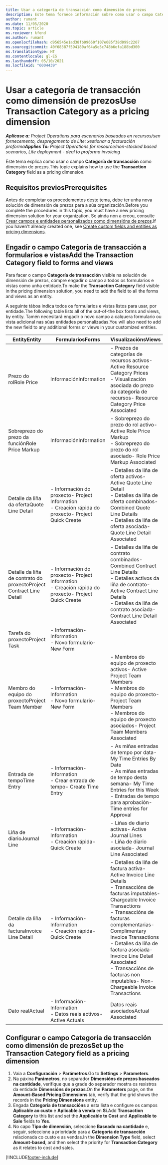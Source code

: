 ```yaml
---
title: Usar a categoría de transacción como dimensión de prezos
description: Este tema fornece información sobre como usar o campo Categoría de transacción como dimensión de prezos.
author: rumant
ms.date: 11/05/2020
ms.topic: article
ms.reviewer: kfend
ms.author: rumant
ms.openlocfilehash: d956545e1ad38fb09660f107e085f38d099c2207
ms.sourcegitcommit: 40f68387f594180af64a5e5c748b6efa188bd300
ms.translationtype: HT
ms.contentlocale: gl-ES
ms.lasthandoff: 05/10/2021
ms.locfileid: "6004439"
---
```

# <a name="use-transaction-category-as-a-pricing-dimension"></a><span data-ttu-id="145cb-103">Usar a categoría de transacción como dimensión de prezos</span><span class="sxs-lookup"><span data-stu-id="145cb-103">Use Transaction Category as a pricing dimension</span></span>


<span data-ttu-id="145cb-104">_**Aplícase a:** Project Operations para escenarios baseados en recursos/sen fornecemento, despregamento de Lite: xestionar a facturación proforma_</span><span class="sxs-lookup"><span data-stu-id="145cb-104">_**Applies To:** Project Operations for resource/non-stocked based scenarios, Lite deployment - deal to proforma invoicing_</span></span>


<span data-ttu-id="145cb-105">Este tema explica como usar o campo **Categoría de transacción** como dimensión de prezos.</span><span class="sxs-lookup"><span data-stu-id="145cb-105">This topic explains how to use the **Transaction Category** field as a pricing dimension.</span></span> 

## <a name="prerequisites"></a><span data-ttu-id="145cb-106">Requisitos previos</span><span class="sxs-lookup"><span data-stu-id="145cb-106">Prerequisites</span></span>
<span data-ttu-id="145cb-107">Antes de completar os procedementos deste tema, debe ter unha nova solución de dimensión de prezos para a súa organización.</span><span class="sxs-lookup"><span data-stu-id="145cb-107">Before you complete the procedures in this topic, you must have a new pricing dimension solution for your organization.</span></span> <span data-ttu-id="145cb-108">Se aínda non a creou, consulte [Crear campos e entidades personalizados como dimensións de prezos](create-custom-fields-entities-pricing-dimensions.md).</span><span class="sxs-lookup"><span data-stu-id="145cb-108">If you haven't already created one, see [Create custom fields and entities as pricing dimensions](create-custom-fields-entities-pricing-dimensions.md).</span></span>

## <a name="add-the-transaction-category-field-to-forms-and-views"></a><span data-ttu-id="145cb-109">Engadir o campo Categoría de transacción a formularios e vistas</span><span class="sxs-lookup"><span data-stu-id="145cb-109">Add the Transaction Category field to forms and views</span></span>
<span data-ttu-id="145cb-110">Para facer o campo **Categoría de transacción** visible na solución de dimensión de prezos, cómpre engadir o campo a todos os formularios e vistas como unha entidade.</span><span class="sxs-lookup"><span data-stu-id="145cb-110">To make the **Transaction Category** field visible in the pricing dimension solution, you need to add the field to all the forms and views as an entity.</span></span>

<span data-ttu-id="145cb-111">A seguinte táboa indica todos os formularios e vistas listos para usar, por entidade.</span><span class="sxs-lookup"><span data-stu-id="145cb-111">The following table lists all of the out-of-the box forms and views, by entity.</span></span> <span data-ttu-id="145cb-112">Tamén necesitará engadir o novo campo a calquera formulario ou vista adicional nas súas entidades personalizadas.</span><span class="sxs-lookup"><span data-stu-id="145cb-112">You will also need to add the new field to any additional forms or views in your customized entities.</span></span>

|  <span data-ttu-id="145cb-113">Entity</span><span class="sxs-lookup"><span data-stu-id="145cb-113">Entity</span></span>        | <span data-ttu-id="145cb-114">Formularios</span><span class="sxs-lookup"><span data-stu-id="145cb-114">Forms</span></span>     |<span data-ttu-id="145cb-115">Visualizacións</span><span class="sxs-lookup"><span data-stu-id="145cb-115">Views</span></span>        |
| ------------------------------|---------------------------------|----------------------------------|
|  <span data-ttu-id="145cb-116">Prezo do rol</span><span class="sxs-lookup"><span data-stu-id="145cb-116">Role Price</span></span>| <span data-ttu-id="145cb-117">Información</span><span class="sxs-lookup"><span data-stu-id="145cb-117">Information</span></span> |<span data-ttu-id="145cb-118">- Prezos de categorías de recursos activos</span><span class="sxs-lookup"><span data-stu-id="145cb-118">- Active Resource Category Prices</span></span><br> <span data-ttu-id="145cb-119">- Visualización asociada do prezo da categoría de recursos</span><span class="sxs-lookup"><span data-stu-id="145cb-119">- Resource Category Price Associated</span></span> |
|  <span data-ttu-id="145cb-120">Sobreprezo do prezo da función</span><span class="sxs-lookup"><span data-stu-id="145cb-120">Role Price Markup</span></span>| <span data-ttu-id="145cb-121">Información</span><span class="sxs-lookup"><span data-stu-id="145cb-121">Information</span></span>|<span data-ttu-id="145cb-122">- Sobreprezo do prezo do rol activo</span><span class="sxs-lookup"><span data-stu-id="145cb-122">- Active Role Price Markup</span></span><br><span data-ttu-id="145cb-123">- Sobreprezo do prezo do rol asociado</span><span class="sxs-lookup"><span data-stu-id="145cb-123">- Role Price Markup Associated</span></span> |
|  <span data-ttu-id="145cb-124">Detalle da liña da oferta</span><span class="sxs-lookup"><span data-stu-id="145cb-124">Quote Line Detail</span></span>|<span data-ttu-id="145cb-125">- Información do proxecto</span><span class="sxs-lookup"><span data-stu-id="145cb-125">- Project Information</span></span><br><span data-ttu-id="145cb-126">- Creación rápida do proxecto</span><span class="sxs-lookup"><span data-stu-id="145cb-126">- Project Quick Create</span></span>| <span data-ttu-id="145cb-127">- Detalles da liña de oferta activos</span><span class="sxs-lookup"><span data-stu-id="145cb-127">- Active Quote Line Detail</span></span><br><span data-ttu-id="145cb-128">- Detalles da liña de oferta combinados</span><span class="sxs-lookup"><span data-stu-id="145cb-128">- Combined Quote Line Details</span></span><br><span data-ttu-id="145cb-129">- Detalles da liña de oferta asociada</span><span class="sxs-lookup"><span data-stu-id="145cb-129">- Quote Line Detail Associated</span></span> |
|  <span data-ttu-id="145cb-130">Detalle da liña de contrato do proxecto</span><span class="sxs-lookup"><span data-stu-id="145cb-130">Project Contract Line Detail</span></span>|<span data-ttu-id="145cb-131">- Información do proxecto</span><span class="sxs-lookup"><span data-stu-id="145cb-131">- Project Information</span></span><br><span data-ttu-id="145cb-132">- Creación rápida do proxecto</span><span class="sxs-lookup"><span data-stu-id="145cb-132">- Project Quick Create</span></span>|<span data-ttu-id="145cb-133">- Detalles da liña de contrato combinados</span><span class="sxs-lookup"><span data-stu-id="145cb-133">- Combined Contract Line Details</span></span><br><span data-ttu-id="145cb-134">- Detalles activos da liña de contrato</span><span class="sxs-lookup"><span data-stu-id="145cb-134">- Active Contract Line Details</span></span><br><span data-ttu-id="145cb-135">- Detalles da liña de contrato asociada</span><span class="sxs-lookup"><span data-stu-id="145cb-135">- Contract Line Detail Associated</span></span> |
|  <span data-ttu-id="145cb-136">Tarefa do proxecto</span><span class="sxs-lookup"><span data-stu-id="145cb-136">Project Task</span></span>|<span data-ttu-id="145cb-137">- Información</span><span class="sxs-lookup"><span data-stu-id="145cb-137">- Information</span></span><br><span data-ttu-id="145cb-138">- Novo formulario</span><span class="sxs-lookup"><span data-stu-id="145cb-138">- New Form</span></span>| &nbsp; |
|  <span data-ttu-id="145cb-139">Membro do equipo do proxecto</span><span class="sxs-lookup"><span data-stu-id="145cb-139">Project Team Member</span></span>|<span data-ttu-id="145cb-140">- Información</span><span class="sxs-lookup"><span data-stu-id="145cb-140">- Information</span></span><br><span data-ttu-id="145cb-141">- Novo formulario</span><span class="sxs-lookup"><span data-stu-id="145cb-141">- New Form</span></span>|<span data-ttu-id="145cb-142">- Membros do equipo de proxecto activos</span><span class="sxs-lookup"><span data-stu-id="145cb-142">- Active Project Team Members</span></span><br><span data-ttu-id="145cb-143">- Membros do equipo do proxecto</span><span class="sxs-lookup"><span data-stu-id="145cb-143">- Project Team Members</span></span><br><span data-ttu-id="145cb-144">- Membros do equipo de proxecto asociados</span><span class="sxs-lookup"><span data-stu-id="145cb-144">- Project Team Members Associated</span></span> |
|  <span data-ttu-id="145cb-145">Entrada de tempo</span><span class="sxs-lookup"><span data-stu-id="145cb-145">Time Entry</span></span>|<span data-ttu-id="145cb-146">- Información</span><span class="sxs-lookup"><span data-stu-id="145cb-146">- Information</span></span><br><span data-ttu-id="145cb-147">- Crear entrada de tempo</span><span class="sxs-lookup"><span data-stu-id="145cb-147">- Create Time Entry</span></span>|<span data-ttu-id="145cb-148">- As miñas entradas de tempo por data</span><span class="sxs-lookup"><span data-stu-id="145cb-148">- My Time Entries By Date</span></span><br><span data-ttu-id="145cb-149">- As miñas entradas de tempo desta semana</span><span class="sxs-lookup"><span data-stu-id="145cb-149">- My Time Entries for this Week</span></span><br><span data-ttu-id="145cb-150">- Entradas de tempo para aprobación</span><span class="sxs-lookup"><span data-stu-id="145cb-150">- Time entries for Approval</span></span>|
|  <span data-ttu-id="145cb-151">Liña de diario</span><span class="sxs-lookup"><span data-stu-id="145cb-151">Journal Line</span></span>|<span data-ttu-id="145cb-152">- Información</span><span class="sxs-lookup"><span data-stu-id="145cb-152">- Information</span></span><br><span data-ttu-id="145cb-153">- Creación rápida</span><span class="sxs-lookup"><span data-stu-id="145cb-153">- Quick Create</span></span>|<span data-ttu-id="145cb-154">- Liñas de diario activas</span><span class="sxs-lookup"><span data-stu-id="145cb-154">- Active Journal Lines</span></span><br><span data-ttu-id="145cb-155">- Liña de diario asociada</span><span class="sxs-lookup"><span data-stu-id="145cb-155">- Journal Line Associated</span></span>|
|  <span data-ttu-id="145cb-156">Detalle da liña da factura</span><span class="sxs-lookup"><span data-stu-id="145cb-156">Invoice Line Detail</span></span>|<span data-ttu-id="145cb-157">- Información</span><span class="sxs-lookup"><span data-stu-id="145cb-157">- Information</span></span><br><span data-ttu-id="145cb-158">- Creación rápida</span><span class="sxs-lookup"><span data-stu-id="145cb-158">- Quick Create</span></span>|<span data-ttu-id="145cb-159">- Detalles da liña de factura activa</span><span class="sxs-lookup"><span data-stu-id="145cb-159">- Active Invoice Line Details</span></span><br><span data-ttu-id="145cb-160">- Transaccións de facturas imputables</span><span class="sxs-lookup"><span data-stu-id="145cb-160">- Chargeable Invoice Transactions</span></span><br><span data-ttu-id="145cb-161">- Transaccións de facturas complementarias</span><span class="sxs-lookup"><span data-stu-id="145cb-161">- Complimentary Invoice Transactions</span></span><br><span data-ttu-id="145cb-162">- Detalles da liña de factura asociada</span><span class="sxs-lookup"><span data-stu-id="145cb-162">- Invoice Line Detail Associated</span></span> <br><span data-ttu-id="145cb-163">- Transaccións de facturas non imputables</span><span class="sxs-lookup"><span data-stu-id="145cb-163">- Non-Chargeable Invoice Transactions</span></span>|
|  <span data-ttu-id="145cb-164">Dato real</span><span class="sxs-lookup"><span data-stu-id="145cb-164">Actual</span></span>|<span data-ttu-id="145cb-165">- Información</span><span class="sxs-lookup"><span data-stu-id="145cb-165">- Information</span></span><br><span data-ttu-id="145cb-166">- Datos reais activos</span><span class="sxs-lookup"><span data-stu-id="145cb-166">- Active Actuals</span></span>| <span data-ttu-id="145cb-167">Datos reais asociados</span><span class="sxs-lookup"><span data-stu-id="145cb-167">Actual Associated</span></span> |

## <a name="set-up-the-transaction-category-field-as-a-pricing-dimension"></a><span data-ttu-id="145cb-168">Configurar o campo Categoría de transacción como dimensión de prezos</span><span class="sxs-lookup"><span data-stu-id="145cb-168">Set up the Transaction Category field as a pricing dimension</span></span>

1. <span data-ttu-id="145cb-169">Vaia a **Configuración** > **Parámetros**.</span><span class="sxs-lookup"><span data-stu-id="145cb-169">Go to **Settings** > **Parameters**.</span></span> 
2. <span data-ttu-id="145cb-170">Na páxina **Parámetros**, no separador **Dimensións de prezos baseados na cantidade**, verifique que a grade do separador mostra os rexistros da entidade **Dimensións de prezos**.</span><span class="sxs-lookup"><span data-stu-id="145cb-170">On the **Parameters** page, on the **Amount-Based Pricing Dimensions** tab, verify that the grid shows the records in the **Pricing Dimensions** entity.</span></span>
3. <span data-ttu-id="145cb-171">Engada **Categoría de transaccións** a esta lista e configure os campos **Aplicable ao custo** e **Aplicable á venda** en **Si**.</span><span class="sxs-lookup"><span data-stu-id="145cb-171">Add **Transaction Category** to this list and set the **Applicable to Cost** and **Applicable to Sale** fields to **Yes**.</span></span>
4. <span data-ttu-id="145cb-172">No capo **Tipo de dimensión**, seleccione **Baseado na cantidade** e, seguir, seleccione a prioridade para a **Categoría de transacción** relacionada co custo e as vendas.</span><span class="sxs-lookup"><span data-stu-id="145cb-172">In the **Dimension Type** field, select **Amount-based**, and then select the priority for **Transaction Category** as it relates to cost and sales.</span></span>


[!INCLUDE[footer-include](../includes/footer-banner.md)]
